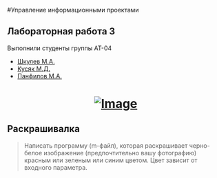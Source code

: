 #Управление информационными проектами
## Лабораторная работа 3 
Выполнили студенты группы АТ-04
* [Шкулев М.А.](https://vk.com/kkkulekkk)
* [Кусяк М.Д.](https://vk.com/dizes1337)
* [Панфилов М.А.](https://vk.com/id564299982)

<a href="https://flutter.dev/">
  <h1 align="center">
    <picture>
      <source media="(prefers-color-scheme: dark)" srcset="https://i.imgur.com/ib9ilwq.jpg">
      <img alt="Image" src="https://i.imgur.com/ib9ilwq.jpg">
    </picture>
  </h1>
</a>

## Раскрашивалка
> Написать программу (m-файл), которая раскрашивает черно-белое изображение 
> (предпочтительно вашу фотографию) красным или зеленым или синим цветом. 
> Цвет зависит от входного параметра.
